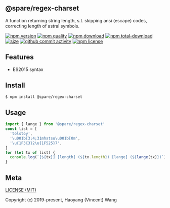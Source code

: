 ## @spare/regex-charset
A function returning string length,
s.t. 
    skipping ansi (escape) codes,
    correcting length of astral symbols.

[![npm version][npm-image]][npm-url]
[![npm quality][quality-image]][quality-url]
[![npm download][download-image]][npm-url]
[![npm total-download][total-download-image]][npm-url]
[![size][size]][size-url]
[![github commit activity][commit-image]][github-url]
[![npm license][license-image]][npm-url]

## Features

- ES2015 syntax

## Install
```console
$ npm install @spare/regex-charset
```

## Usage
```js
import { lange } from '@spare/regex-charset'
const list = [
  'tolstoy',
  '\u001b[3;4;31mhatsu\u001b[0m',
  '\u{1F3C3}2\u{1F525}7',
]
for (let tx of list) {
  console.log(`[${tx}] [length] (${tx.length}) [lange] (${lange(tx)})`)
}
```

## Meta
[LICENSE (MIT)](LICENSE)

Copyright (c) 2019-present, Haoyang (Vincent) Wang

[//]: <> (Shields)
[npm-image]: https://img.shields.io/npm/v/@spare/regex-charset.svg?style=flat-square
[quality-image]: http://npm.packagequality.com/shield/@spare/regex-charset.svg?style=flat-square
[download-image]: https://img.shields.io/npm/dm/@spare/regex-charset.svg?style=flat-square
[total-download-image]:https://img.shields.io/npm/dt/@spare/regex-charset.svg?style=flat-square
[license-image]: https://img.shields.io/npm/l/@spare/regex-charset.svg?style=flat-square
[commit-image]: https://img.shields.io/github/commit-activity/y/hoyeungw/spare/regex-charset?style=flat-square
[size]: https://flat.badgen.net/packagephobia/install/@spare/regex-charset

[//]: <> (Link)
[npm-url]: https://npmjs.org/package/@spare/regex-charset
[quality-url]: http://packagequality.com/#?package=@spare/regex-charset
[github-url]: https://github.com/gadge/@spare/regex-charset
[size-url]: https://packagephobia.now.sh/result?p=@spare/regex-charset
